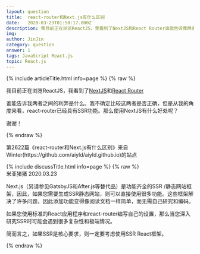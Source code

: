 ```yaml
---
layout: question
title:  react-router和Next.js有什么区别
date:   2020-03-23T01:50:17.000Z
description: 我目前正在浏览ReactJS，我看到了NextJS和React Router谁能告诉我两者之间的利弊是什么。我不确定比较这两者是否正确，但是从我的角度...
img: 
author: JinJin
category: question
answer: 1
tags: JavaScript React.js
topic: React.js
---
```

<div class="article-root">
  <div class="article">
    {% include articleTitle.html info=page %}
    {% raw %}
    <div class="article-content"><p><font style="vertical-align: inherit;"><font style="vertical-align: inherit;">我目前正在浏览ReactJS，我看到了</font></font><a href="https://nextjs.org/" rel="noreferrer"><font style="vertical-align: inherit;"><font style="vertical-align: inherit;">NextJS</font></font></a><font style="vertical-align: inherit;"><font style="vertical-align: inherit;">和</font></font><a href="https://reacttraining.com/react-router/web/guides/quick-start" rel="noreferrer"><font style="vertical-align: inherit;"><font style="vertical-align: inherit;">React Router</font></font></a></p>

<p><font style="vertical-align: inherit;"><font style="vertical-align: inherit;">谁能告诉我两者之间的利弊是什么。</font><font style="vertical-align: inherit;">我不确定比较这两者是否正确，但是从我的角度来看，react-router已经具有SSR功能。</font><font style="vertical-align: inherit;">那么使用NextJS有什么好处呢？</font></font></p>

<p><font style="vertical-align: inherit;"><font style="vertical-align: inherit;">谢谢！</font></font></p></div>
    {% endraw %}
  </div>
  <p class="winter_mark">第2622篇《react-router和Next.js有什么区别》来自Winter(https://github.com/aiyld/aiyld.github.io)的站点</p>
  <div class="discuss-wrapper">
    {% include discussTitle.html info=page %}
    {% raw %}
    <div class="discuss-list">
    <div class="discuss-item">
        <div class="discuss-parent">
          <div class="discuss-meta">
            <span class="discuss-user">米亚猪猪</span>
            <span class="discuss-time">2020.03.23</span>
          </div>
          <div class="discuss-comment"><p><font style="vertical-align: inherit;"><font style="vertical-align: inherit;">Next.js（另请参见GatsbyJS和After.js等替代品）是功能齐全的SSR /静态网站框架，因此，如果您需要生成SSR静态网站，则可以直接使用很多功能。</font><font style="vertical-align: inherit;">这些框架解决了许多问题，因此添加功能变得像阅读文档一样简单，而无需自己研究和编码。</font></font></p>

<p><font style="vertical-align: inherit;"><font style="vertical-align: inherit;">如果您使用标准的React应用程序和react-router编写自己的设置，那么当您深入研究SSR时可能会遇到很多复杂性和极端情况。</font></font></p>

<p><font style="vertical-align: inherit;"><font style="vertical-align: inherit;">简而言之，如果SSR是核心要求，则一定要考虑使用SSR React框架。</font></font></p></div>
        </div></div>
    </div>
    {% endraw %}
  </div>
<div>

